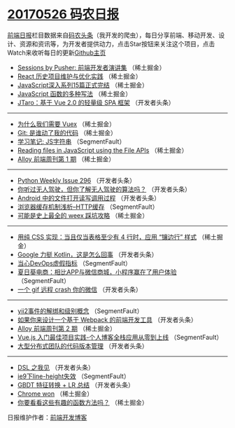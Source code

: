 # [20170526 码农日报](http://hao.caibaojian.com/date/2017/05/26)

[前端日报](http://caibaojian.com/c/news)栏目数据来自[码农头条](http://hao.caibaojian.com/)（我开发的爬虫），每日分享前端、移动开发、设计、资源和资讯等，为开发者提供动力，点击Star按钮来关注这个项目，点击Watch来收听每日的更新[Github主页](https://github.com/kujian/frontendDaily)
* [Sessions by Pusher: 前端开发者演讲集](http://hao.caibaojian.com/39263.html) （稀土掘金）
* [React 历史项目维护与优化实践](http://hao.caibaojian.com/39259.html) （稀土掘金）
* [JavaScript深入系列15篇正式完结](http://hao.caibaojian.com/39261.html) （稀土掘金）
* [JavaScript 函数的多种写法](http://hao.caibaojian.com/39262.html) （稀土掘金）
* [JTaro：基于 Vue 2.0 的轻量级 SPA 框架](http://hao.caibaojian.com/39324.html) （开发者头条）

***
* [为什么我们需要 Vuex](http://hao.caibaojian.com/39265.html) （稀土掘金）
* [Git: 是谁动了我的代码](http://hao.caibaojian.com/39266.html) （稀土掘金）
* [学习笔记: JS字符串](http://hao.caibaojian.com/39297.html) （SegmentFault）
* [Reading files in JavaScript using the File APIs](http://hao.caibaojian.com/39260.html) （稀土掘金）
* [Alloy 前端周刊第 1 期](http://hao.caibaojian.com/39252.html) （稀土掘金）

***
* [Python Weekly Issue 296](http://hao.caibaojian.com/39323.html) （开发者头条）
* [你听过无人驾驶，但你了解无人驾驶的算法吗？](http://hao.caibaojian.com/39313.html) （开发者头条）
* [Android 中的文件打开读写调用过程](http://hao.caibaojian.com/39325.html) （开发者头条）
* [浏览器缓存机制浅析&#8211;HTTP缓存](http://hao.caibaojian.com/39284.html) （SegmentFault）
* [可能是史上最全的 weex 踩坑攻略](http://hao.caibaojian.com/39257.html) （稀土掘金）

***
* [用纯 CSS 实现：当且仅当表格至少有 4 行时，应用 “镶边行” 样式](http://hao.caibaojian.com/39258.html) （稀土掘金）
* [Google 力挺 Kotlin，这是怎么回事](http://hao.caibaojian.com/39319.html) （开发者头条）
* [当心DevOps虚假指标](http://hao.caibaojian.com/39298.html) （SegmentFault）
* [夏日葵电商：相比APP与微信商城，小程序赢在了用户体验](http://hao.caibaojian.com/39299.html) （SegmentFault）
* [一个 gif 远程 crash 你的微信](http://hao.caibaojian.com/39310.html) （开发者头条）

***
* [yii2事件的解绑和级别概念](http://hao.caibaojian.com/39289.html) （SegmentFault）
* [如果你来设计一个基于 Webpack 的前端开发工具](http://hao.caibaojian.com/39321.html) （开发者头条）
* [Alloy 前端周刊第 2 期](http://hao.caibaojian.com/39251.html) （稀土掘金）
* [Vue.js 入门最佳项目实践-个人博客全栈应用从零到上线](http://hao.caibaojian.com/39300.html) （SegmentFault）
* [大型分布式团队的代码版本管理](http://hao.caibaojian.com/39311.html) （开发者头条）

***
* [DSL 之我见](http://hao.caibaojian.com/39322.html) （开发者头条）
* [ie9下line-height失效](http://hao.caibaojian.com/39301.html) （SegmentFault）
* [GBDT 特征转换 + LR 总结](http://hao.caibaojian.com/39312.html) （开发者头条）
* [Chrome won](http://hao.caibaojian.com/39253.html) （稀土掘金）
* [你要看看这些有趣的函数方法吗？](http://hao.caibaojian.com/39264.html) （稀土掘金）

日报维护作者：[前端开发博客](http://caibaojian.com/) 